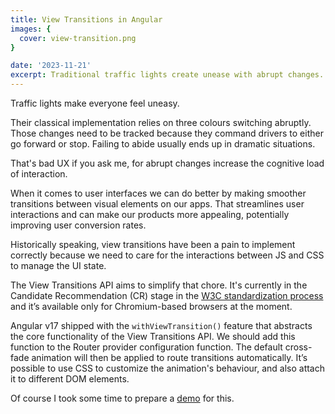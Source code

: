 ```yaml
---
title: View Transitions in Angular
images: {
  cover: view-transition.png
}

date: '2023-11-21'
excerpt: Traditional traffic lights create unease with abrupt changes. Similarly, UI transitions can burden users. Angular v17 introduces 'withViewTransition()' to simplify animations, enhancing UX. 
---
```

Traffic lights make everyone feel uneasy.

Their classical implementation relies on three colours switching abruptly. Those changes need to be tracked because they command drivers to either go forward or stop. Failing to abide usually ends up in dramatic situations.

That's bad UX if you ask me, for abrupt changes increase the cognitive load of interaction.

When it comes to user interfaces we can do better by making smoother transitions between visual elements on our apps. That streamlines user interactions and can make our products more appealing, potentially improving user conversion rates.

Historically speaking, view transitions have been a pain to implement correctly because we need to care for the interactions between JS and CSS to manage the UI state.

The View Transitions API aims to simplify that chore. It's currently in the Candidate Recommendation (CR) stage in the [W3C standardization process](https://www.w3.org/2004/02/Process-20040205/tr.html) and it’s available only for Chromium-based browsers at the moment.

Angular v17 shipped with the `withViewTransition()` feature that abstracts the core functionality of the View Transitions API. We should add this function to the Router provider configuration function. The default cross-fade animation will then be applied to route transitions automatically.
It’s possible to use CSS to customize the animation's behaviour, and also attach it to different DOM elements.

Of course I took some time to prepare a [demo](https://stackblitz.com/edit/stackblitz-starters-m7wywy?file=src%2Fmain.ts) for this.